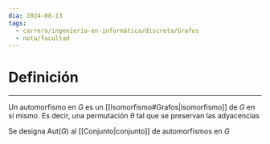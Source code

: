 ```yaml
---
dia: 2024-08-13
tags:
  - carrera/ingeniería-en-informática/discreta/Grafos
  - nota/facultad
---
```

# Definición
---
Un automorfismo en $G$ es un [[Isomorfismo#Grafos|isomorfismo]] de $G$ en sí mismo. Es decir, una permutación $\theta$ tal que se preservan las adyacencias

Se designa $\text{Aut}(G)$ al [[Conjunto|conjunto]] de automorfismos en $G$
